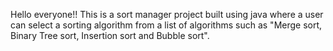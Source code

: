 Hello everyone!!
This is a sort manager project built using java where a user can select a sorting algorithm  from a list of algorithms such as "Merge sort, Binary Tree sort, Insertion sort and Bubble sort".
